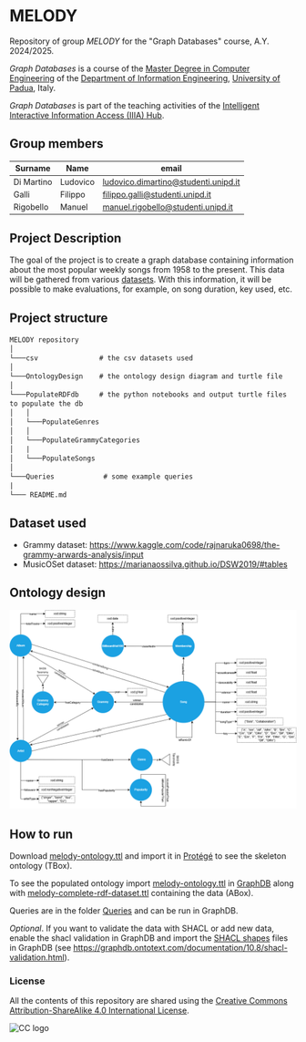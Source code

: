 # MELODY
Repository of group *MELODY* for the "Graph Databases" course, A.Y. 2024/2025.

*Graph Databases* is a course of the [Master Degree in Computer Engineering](https://degrees.dei.unipd.it/master-degrees/computer-engineering/) of the  [Department of Information Engineering](https://www.dei.unipd.it/en/), [University of Padua](https://www.unipd.it/en/), Italy.

*Graph Databases* is part of the teaching activities of the [Intelligent Interactive Information Access (IIIA) Hub](http://iiia.dei.unipd.it/).

## Group members
| Surname    | Name       | email     |
|------------|------------|-----------|
| Di Martino | Ludovico   | ludovico.dimartino@studenti.unipd.it   |
| Galli      | Filippo    | filippo.galli@studenti.unipd.it   |
| Rigobello  | Manuel    | manuel.rigobello@studenti.unipd.it   |

## Project Description ###

The goal of the project is to create a graph database containing information about the most popular weekly songs from 1958 to the present. This data will be gathered from various [datasets](#dataset-used). With this information, it will be possible to make evaluations, for example, on song duration, key used, etc.

## Project structure
```
MELODY repository
│   
└───csv               # the csv datasets used
│  
└───OntologyDesign    # the ontology design diagram and turtle file
│  
└───PopulateRDFdb     # the python notebooks and output turtle files to populate the db
│   │
│   └───PopulateGenres   
│   │
│   └───PopulateGrammyCategories 
│   |
│   └───PopulateSongs
│  
└───Queries            # some example queries
|
└─── README.md
```


## Dataset used
- Grammy dataset: https://www.kaggle.com/code/rajnaruka0698/the-grammy-arwards-analysis/input
- MusicOSet dataset: https://marianaossilva.github.io/DSW2019/#tables

## Ontology design
![](./OntologyDesign/melody_ontology.png)

## How to run
Download [melody-ontology.ttl](./OntologyDesign/melody-ontology.ttl) and import it in [Protégé](https://protege.stanford.edu/) to see the skeleton ontology (TBox).

To see the populated ontology import [melody-ontology.ttl](./OntologyDesign/melody-ontology.ttl) in [GraphDB](https://www.ontotext.com/products/graphdb/) along with [melody-complete-rdf-dataset.ttl](./PopulateRDFdb/melody-complete-rdf-dataset.ttl) containing the data (ABox).

Queries are in the folder [Queries](./Queries) and can be run in GraphDB.

*Optional*. If you want to validate the data with SHACL or add new data, enable the shacl validation in GraphDB and import the [SHACL shapes](./SHACL/) files in GraphDB (see https://graphdb.ontotext.com/documentation/10.8/shacl-validation.html). 

### License ###

All the contents of this repository are shared using the [Creative Commons Attribution-ShareAlike 4.0 International License](http://creativecommons.org/licenses/by-sa/4.0/).

![CC logo](https://i.creativecommons.org/l/by-sa/4.0/88x31.png)
